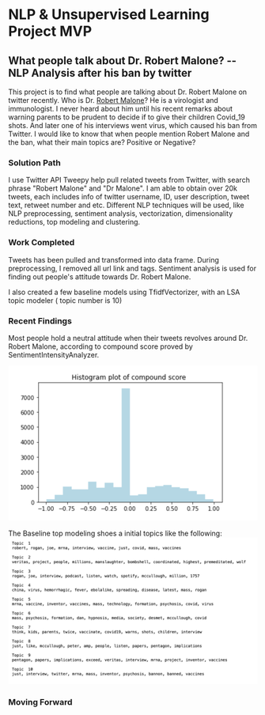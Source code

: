 # NLP & Unsupervised Learning Project MVP

## What people talk about Dr. Robert Malone? -- NLP Analysis after his ban by twitter

This project is to find what people are talking about Dr. Robert Malone on twitter recently.
Who is Dr. [Robert Malone](https://en.wikipedia.org/wiki/Robert_W._Malone)? He is a virologist and immunologist. I never heard about him until his recent remarks about warning parents to be prudent to decide if to give their children Covid_19 shots. And later one of his interviews went virus, which caused his ban from Twitter. I would like to know that when people mention Robert Malone and the ban, what  their main topics are? Positive or Negative?


### Solution Path
I use Twitter API Tweepy help pull related tweets from Twitter, with search phrase "Robert Malone" and "Dr Malone". I am able to obtain over 20k tweets, each includes info of twitter username, ID, user description, tweet text, retweet number and etc. Different NLP techniques will be used, like NLP preprocessing, sentiment analysis, vectorization, dimensionality reductions, top modeling and clustering.


### Work Completed

Tweets has been pulled and transformed into data frame. During preprocessing, I removed all url link and tags. Sentiment analysis is used for finding out people's attitude towards Dr. Robert Malone.

I also created a few baseline models using TfidfVectorizer, with an LSA topic modeler ( topic number is 10)


### Recent Findings

Most people hold a neutral attitude when their tweets revolves around Dr. Robert Malone, according to compound score proved by SentimentIntensityAnalyzer.



<img src="https://github.com/PurpleGrace/Metis_NLP_DR_ROBERT_MALONE_Github/blob/main/Compund%20score.png" alt="Compund Score Histogram">


The Baseline top modeling shoes a initial topics like the following:
<img src="https://github.com/PurpleGrace/Metis_NLP_DR_ROBERT_MALONE_Github/blob/main/Baseline%20topic%20modeling.png">

### Moving Forward
